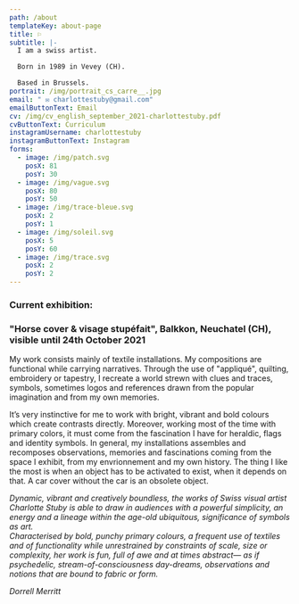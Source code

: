 ```yaml
---
path: /about
templateKey: about-page
title: ⚐
subtitle: |-
  I am a swiss artist.

  Born in 1989 in Vevey (CH). 

  Based in Brussels.
portrait: /img/portrait_cs_carre__.jpg
email: " ✉︎ charlottestuby@gmail.com"
emailButtonText: Email
cv: /img/cv_english_september_2021-charlottestuby.pdf
cvButtonText: Curriculum
instagramUsername: charlottestuby
instagramButtonText: Instagram
forms:
  - image: /img/patch.svg
    posX: 81
    posY: 30
  - image: /img/vague.svg
    posX: 80
    posY: 50
  - image: /img/trace-bleue.svg
    posX: 2
    posY: 1
  - image: /img/soleil.svg
    posX: 5
    posY: 60
  - image: /img/trace.svg
    posX: 2
    posY: 2
---
```

### **Current exhibition:**

### **"Horse cover & visage stupéfait", Balkkon, Neuchatel (CH),  visible until 24th October 2021**



My work consists mainly of textile installations. My compositions are functional while carrying narratives. Through the use of "appliqué", quilting, embroidery or tapestry, I recreate a world strewn with clues and traces, symbols, sometimes logos and references drawn from the popular imagination and from my own memories. 

It’s very instinctive for me to work with bright, vibrant and bold colours which create contrasts directly. Moreover, working most of the time with primary colors, it must come from the fascination I have for heraldic, flags and identity symbols. In general, my installations assembles and recomposes observations, memories and fascinations coming from the space I exhibit, from my envrionnement and my own history. The thing I like the most is when an object has to be activated to exist, when it depends on that. A car cover without the car is an obsolete object.

*Dynamic, vibrant and creatively boundless, the works of Swiss visual artist Charlotte Stuby is able to draw in audiences with a powerful simplicity, an energy and a lineage within the age-old ubiquitous, significance of symbols as art.*\
*Characterised by bold, punchy primary colours, a frequent use of textiles and of functionality while unrestrained by constraints of scale, size or complexity, her work is fun, full of awe and at times abstract— as if psychedelic, stream-of-consciousness day-dreams, observations and notions that are bound to fabric or form.*  

*Dorrell Merritt*